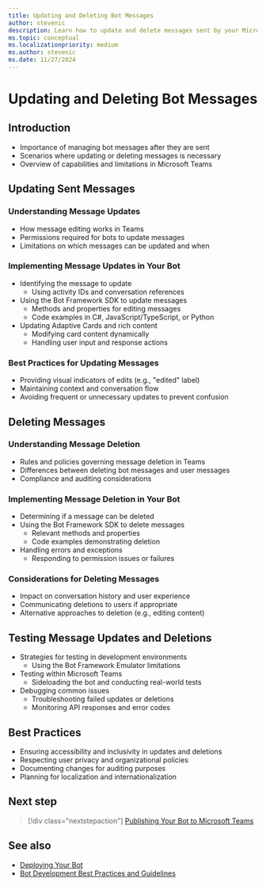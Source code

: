 ```yaml
---
title: Updating and Deleting Bot Messages
author: stevenic
description: Learn how to update and delete messages sent by your Microsoft Teams bot, including editing messages and properly handling message deletions.
ms.topic: conceptual
ms.localizationpriority: medium
ms.author: stevenic
ms.date: 11/27/2024
---
```


# Updating and Deleting Bot Messages

## Introduction

- Importance of managing bot messages after they are sent
- Scenarios where updating or deleting messages is necessary
- Overview of capabilities and limitations in Microsoft Teams

## Updating Sent Messages

### Understanding Message Updates

- How message editing works in Teams
- Permissions required for bots to update messages
- Limitations on which messages can be updated and when

### Implementing Message Updates in Your Bot

- Identifying the message to update
  - Using activity IDs and conversation references
- Using the Bot Framework SDK to update messages
  - Methods and properties for editing messages
  - Code examples in C#, JavaScript/TypeScript, or Python
- Updating Adaptive Cards and rich content
  - Modifying card content dynamically
  - Handling user input and response actions

### Best Practices for Updating Messages

- Providing visual indicators of edits (e.g., "edited" label)
- Maintaining context and conversation flow
- Avoiding frequent or unnecessary updates to prevent confusion

## Deleting Messages

### Understanding Message Deletion

- Rules and policies governing message deletion in Teams
- Differences between deleting bot messages and user messages
- Compliance and auditing considerations

### Implementing Message Deletion in Your Bot

- Determining if a message can be deleted
- Using the Bot Framework SDK to delete messages
  - Relevant methods and properties
  - Code examples demonstrating deletion
- Handling errors and exceptions
  - Responding to permission issues or failures

### Considerations for Deleting Messages

- Impact on conversation history and user experience
- Communicating deletions to users if appropriate
- Alternative approaches to deletion (e.g., editing content)

## Testing Message Updates and Deletions

- Strategies for testing in development environments
  - Using the Bot Framework Emulator limitations
- Testing within Microsoft Teams
  - Sideloading the bot and conducting real-world tests
- Debugging common issues
  - Troubleshooting failed updates or deletions
  - Monitoring API responses and error codes

## Best Practices

- Ensuring accessibility and inclusivity in updates and deletions
- Respecting user privacy and organizational policies
- Documenting changes for auditing purposes
- Planning for localization and internationalization

## Next step

> [!div class="nextstepaction"]
> [Publishing Your Bot to Microsoft Teams](publishing-your-bot-to-teams.md)

## See also

- [Deploying Your Bot](deploying-your-bot.md)
- [Bot Development Best Practices and Guidelines](../additional-resources/best-practices.md)